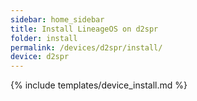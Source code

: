 ```yaml
---
sidebar: home_sidebar
title: Install LineageOS on d2spr
folder: install
permalink: /devices/d2spr/install/
device: d2spr
---
```

{% include templates/device_install.md %}
